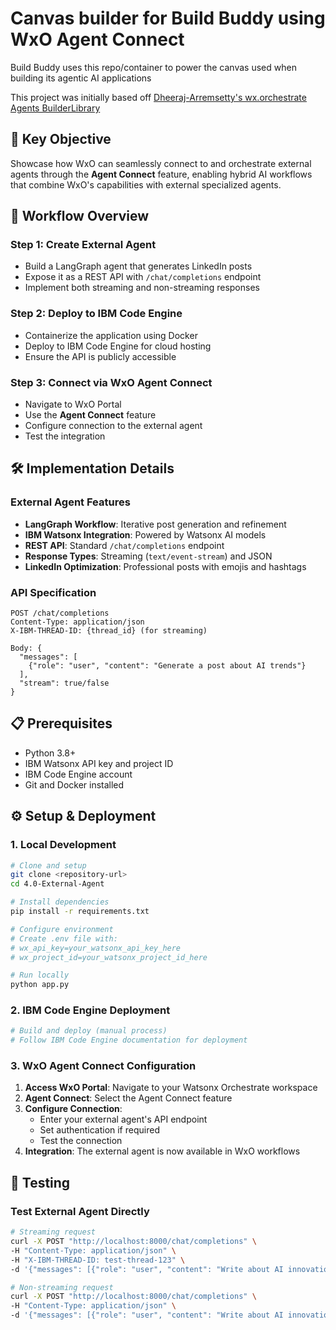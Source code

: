 # Canvas builder for Build Buddy using WxO Agent Connect

Build Buddy uses this repo/container to power the canvas used when building its agentic AI applications

This project was initially based off [Dheeraj-Arremsetty's wx.orchestrate Agents BuilderLibrary](https://github.ibm.com/Dheeraj-Arremsetty/wx.orchestrate-Agents-Builder-Library)

## 🎯 Key Objective
Showcase how WxO can seamlessly connect to and orchestrate external agents through the **Agent Connect** feature, enabling hybrid AI workflows that combine WxO's capabilities with external specialized agents.

## 🚀 Workflow Overview

### Step 1: Create External Agent
- Build a LangGraph agent that generates LinkedIn posts
- Expose it as a REST API with `/chat/completions` endpoint
- Implement both streaming and non-streaming responses

### Step 2: Deploy to IBM Code Engine
- Containerize the application using Docker
- Deploy to IBM Code Engine for cloud hosting
- Ensure the API is publicly accessible

### Step 3: Connect via WxO Agent Connect
- Navigate to WxO Portal
- Use the **Agent Connect** feature
- Configure connection to the external agent
- Test the integration

## 🛠️ Implementation Details

### External Agent Features
- **LangGraph Workflow**: Iterative post generation and refinement
- **IBM Watsonx Integration**: Powered by Watsonx AI models
- **REST API**: Standard `/chat/completions` endpoint
- **Response Types**: Streaming (`text/event-stream`) and JSON
- **LinkedIn Optimization**: Professional posts with emojis and hashtags

### API Specification
```
POST /chat/completions
Content-Type: application/json
X-IBM-THREAD-ID: {thread_id} (for streaming)

Body: {
  "messages": [
    {"role": "user", "content": "Generate a post about AI trends"}
  ],
  "stream": true/false
}
```

## 📋 Prerequisites

- Python 3.8+
- IBM Watsonx API key and project ID
- IBM Code Engine account
- Git and Docker installed

## ⚙️ Setup & Deployment

### 1. Local Development
```bash
# Clone and setup
git clone <repository-url>
cd 4.0-External-Agent

# Install dependencies
pip install -r requirements.txt

# Configure environment
# Create .env file with:
# wx_api_key=your_watsonx_api_key_here
# wx_project_id=your_watsonx_project_id_here

# Run locally
python app.py
```

### 2. IBM Code Engine Deployment
```bash
# Build and deploy (manual process)
# Follow IBM Code Engine documentation for deployment
```

### 3. WxO Agent Connect Configuration
1. **Access WxO Portal**: Navigate to your Watsonx Orchestrate workspace
2. **Agent Connect**: Select the Agent Connect feature
3. **Configure Connection**: 
   - Enter your external agent's API endpoint
   - Set authentication if required
   - Test the connection
4. **Integration**: The external agent is now available in WxO workflows

## 🧪 Testing

### Test External Agent Directly
```bash
# Streaming request
curl -X POST "http://localhost:8000/chat/completions" \
-H "Content-Type: application/json" \
-H "X-IBM-THREAD-ID: test-thread-123" \
-d '{"messages": [{"role": "user", "content": "Write about AI innovation"}], "stream": true}'

# Non-streaming request
curl -X POST "http://localhost:8000/chat/completions" \
-H "Content-Type: application/json" \
-d '{"messages": [{"role": "user", "content": "Write about AI innovation"}]}'
```